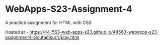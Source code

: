 # WebApps-S23-Assignment-4
A practice assignment for HTML with CSS

Hosted at - https://44-563-web-apps-s23.github.io/44563-webapps-s23-assignment4-Goutamkurri/play.html